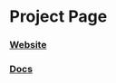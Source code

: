 # Project Page

### [Website]("https://grandlinex.github.io")

 ### [Docs]("https://grandlinex.github.io/docs")
